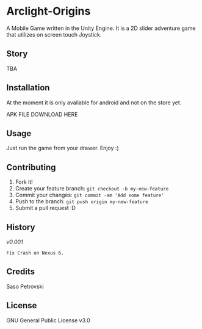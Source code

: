 # Arclight-Origins

A Mobile Game written in the Unity Engine. It is a 2D slider adventure game that utilizes on screen touch Joystick.

## Story

TBA

## Installation

At the moment it is only available for android and not on the store yet.

APK FILE DOWNLOAD HERE

## Usage

Just run the game from your drawer. Enjoy :)

## Contributing

1. Fork it!
2. Create your feature branch: `git checkout -b my-new-feature`
3. Commit your changes: `git commit -am 'Add some feature'`
4. Push to the branch: `git push origin my-new-feature`
5. Submit a pull request :D

## History
*v0.001*

    Fix Crash on Nexus 6.

## Credits

Saso Petrovski

## License

GNU General Public License v3.0
